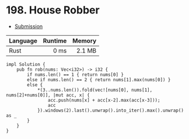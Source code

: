 # 198. House Robber
- [Submission](https://leetcode.com/submissions/detail/1248277665/)

| Language | Runtime | Memory |
| :-       |       -:|      -:|
| Rust | 0 ms | 2.1 MB |
```
impl Solution {
    pub fn rob(nums: Vec<i32>) -> i32 {
        if nums.len() == 1 { return nums[0] }
        else if nums.len() == 2 { return nums[1].max(nums[0]) }
        else {
            *(3..nums.len()).fold(vec![nums[0], nums[1], nums[2]+nums[0]], |mut acc, x| {
                acc.push(nums[x] + acc[x-2].max(acc[x-3]));
                acc
            }).windows(2).last().unwrap().into_iter().max().unwrap() as _
        }
    }
}
```
